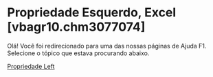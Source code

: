 
# Propriedade Esquerdo, Excel [vbagr10.chm3077074]

Olá! Você foi redirecionado para uma das nossas páginas de Ajuda F1. Selecione o tópico que estava procurando abaixo.

[Propriedade Left](http://msdn.microsoft.com/library/9d300adc-3d72-02d5-e39c-c40e21b7e8d5%28Office.15%29.aspx)
